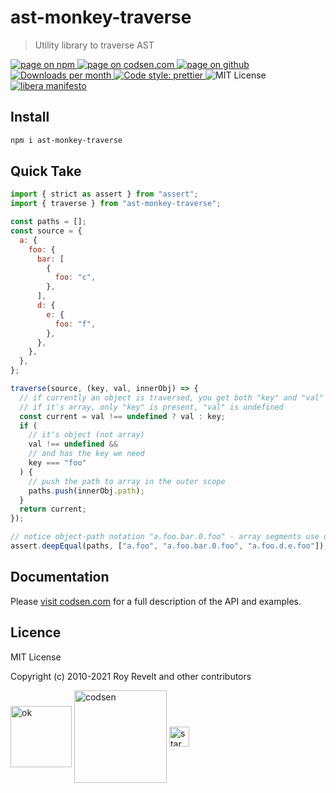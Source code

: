 # ast-monkey-traverse

> Utility library to traverse AST

<div class="package-badges">
  <a href="https://www.npmjs.com/package/ast-monkey-traverse" rel="nofollow noreferrer noopener">
    <img src="https://img.shields.io/badge/-npm-blue?style=flat-square" alt="page on npm">
  </a>
  <a href="https://codsen.com/os/ast-monkey-traverse" rel="nofollow noreferrer noopener">
    <img src="https://img.shields.io/badge/-codsen-blue?style=flat-square" alt="page on codsen.com">
  </a>
  <a href="https://github.com/codsen/codsen/tree/main/packages/ast-monkey-traverse" rel="nofollow noreferrer noopener">
    <img src="https://img.shields.io/badge/-github-blue?style=flat-square" alt="page on github">
  </a>
  <a href="https://npmcharts.com/compare/ast-monkey-traverse?interval=30" rel="nofollow noreferrer noopener" target="_blank">
    <img src="https://img.shields.io/npm/dm/ast-monkey-traverse.svg?style=flat-square" alt="Downloads per month">
  </a>
  <a href="https://prettier.io" rel="nofollow noreferrer noopener" target="_blank">
    <img src="https://img.shields.io/badge/code_style-prettier-brightgreen.svg?style=flat-square" alt="Code style: prettier">
  </a>
  <img src="https://img.shields.io/badge/licence-MIT-brightgreen.svg?style=flat-square" alt="MIT License">
  <a href="https://liberamanifesto.com" rel="nofollow noreferrer noopener" target="_blank">
    <img src="https://img.shields.io/badge/libera-manifesto-lightgrey.svg?style=flat-square" alt="libera manifesto">
  </a>
</div>

## Install

```bash
npm i ast-monkey-traverse
```

## Quick Take

```js
import { strict as assert } from "assert";
import { traverse } from "ast-monkey-traverse";

const paths = [];
const source = {
  a: {
    foo: {
      bar: [
        {
          foo: "c",
        },
      ],
      d: {
        e: {
          foo: "f",
        },
      },
    },
  },
};

traverse(source, (key, val, innerObj) => {
  // if currently an object is traversed, you get both "key" and "val"
  // if it's array, only "key" is present, "val" is undefined
  const current = val !== undefined ? val : key;
  if (
    // it's object (not array)
    val !== undefined &&
    // and has the key we need
    key === "foo"
  ) {
    // push the path to array in the outer scope
    paths.push(innerObj.path);
  }
  return current;
});

// notice object-path notation "a.foo.bar.0.foo" - array segments use dots too:
assert.deepEqual(paths, ["a.foo", "a.foo.bar.0.foo", "a.foo.d.e.foo"]);
```

## Documentation

Please [visit codsen.com](https://codsen.com/os/ast-monkey-traverse/) for a full description of the API and examples.

## Licence

MIT License

Copyright (c) 2010-2021 Roy Revelt and other contributors

<img src="https://codsen.com/images/png-codsen-ok.png" width="98" alt="ok" align="center"> <img src="https://codsen.com/images/png-codsen-1.png" width="148" alt="codsen" align="center"> <img src="https://codsen.com/images/png-codsen-star-small.png" width="32" alt="star" align="center">
